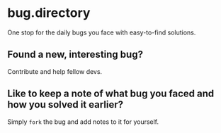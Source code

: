 # bug.directory
One stop for the daily bugs you face with easy-to-find solutions.

## Found a new, interesting bug? 
Contribute and help fellow devs. 

## Like to keep a note of what bug you faced and how you solved it earlier? 
Simply `fork` the bug and add notes to it for yourself.
